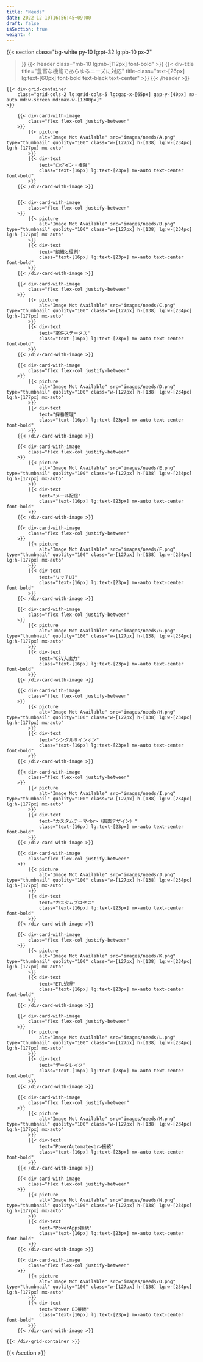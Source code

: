 ```yaml
---
title: "Needs"
date: 2022-12-10T16:56:45+09:00
draft: false
isSection: true
weight: 4
---
```


{{< section
    class="bg-white py-10 lg:pt-32 lg:pb-10 px-2"
>}}
    {{< header
        class="mb-10 lg:mb-[112px] font-bold"
    >}}
        {{< div-title
            title="豊富な機能であらゆるニーズに対応"
            title-class="text-[26px] lg:text-[60px] font-bold text-black text-center"
        >}}
    {{< /header >}}

    {{< div-grid-container
        class="grid-cols-2 lg:grid-cols-5 lg:gap-x-[65px] gap-y-[40px] mx-auto md:w-screen md:max-w-[1300px]"
    >}}

        {{< div-card-with-image
            class="flex flex-col justify-between"
        >}}
            {{< picture
                alt="Image Not Available" src="images/needs/A.png" type="thumbnail" quolity="100" class="w-[127px] h-[138] lg:w-[234px] lg:h-[177px] mx-auto"
            >}}
            {{< div-text
                text="ログイン・権限"
                class="text-[16px] lg:text-[23px] mx-auto text-center font-bold"
            >}}
        {{< /div-card-with-image >}}


        {{< div-card-with-image
            class="flex flex-col justify-between"
        >}}
            {{< picture
                alt="Image Not Available" src="images/needs/B.png" type="thumbnail" quolity="100" class="w-[127px] h-[138] lg:w-[234px] lg:h-[177px] mx-auto"
            >}}
            {{< div-text
                text="組織と役割"
                class="text-[16px] lg:text-[23px] mx-auto text-center font-bold"
            >}}
        {{< /div-card-with-image >}}

        {{< div-card-with-image
            class="flex flex-col justify-between"
        >}}
            {{< picture
                alt="Image Not Available" src="images/needs/C.png" type="thumbnail" quolity="100" class="w-[127px] h-[138] lg:w-[234px] lg:h-[177px] mx-auto"
            >}}
            {{< div-text
                text="案件ステータス"
                class="text-[16px] lg:text-[23px] mx-auto text-center font-bold"
            >}}
        {{< /div-card-with-image >}}

        {{< div-card-with-image
            class="flex flex-col justify-between"
        >}}
            {{< picture
                alt="Image Not Available" src="images/needs/D.png" type="thumbnail" quolity="100" class="w-[127px] h-[138] lg:w-[234px] lg:h-[177px] mx-auto"
            >}}
            {{< div-text
                text="採番管理"
                class="text-[16px] lg:text-[23px] mx-auto text-center font-bold"
            >}}
        {{< /div-card-with-image >}}

        {{< div-card-with-image
            class="flex flex-col justify-between"
        >}}
            {{< picture
                alt="Image Not Available" src="images/needs/E.png" type="thumbnail" quolity="100" class="w-[127px] h-[138] lg:w-[234px] lg:h-[177px] mx-auto"
            >}}
            {{< div-text
                text="メール配信"
                class="text-[16px] lg:text-[23px] mx-auto text-center font-bold"
            >}}
        {{< /div-card-with-image >}}

        {{< div-card-with-image
            class="flex flex-col justify-between"
        >}}
            {{< picture
                alt="Image Not Available" src="images/needs/F.png" type="thumbnail" quolity="100" class="w-[127px] h-[138] lg:w-[234px] lg:h-[177px] mx-auto"
            >}}
            {{< div-text
                text="リッチUI"
                class="text-[16px] lg:text-[23px] mx-auto text-center font-bold"
            >}}
        {{< /div-card-with-image >}}

        {{< div-card-with-image
            class="flex flex-col justify-between"
        >}}
            {{< picture
                alt="Image Not Available" src="images/needs/G.png" type="thumbnail" quolity="100" class="w-[127px] h-[138] lg:w-[234px] lg:h-[177px] mx-auto"
            >}}
            {{< div-text
                text="CSV入出力"
                class="text-[16px] lg:text-[23px] mx-auto text-center font-bold"
            >}}
        {{< /div-card-with-image >}}

        {{< div-card-with-image
            class="flex flex-col justify-between"
        >}}
            {{< picture
                alt="Image Not Available" src="images/needs/H.png" type="thumbnail" quolity="100" class="w-[127px] h-[138] lg:w-[234px] lg:h-[177px] mx-auto"
            >}}
            {{< div-text
                text="シングルサインオン"
                class="text-[16px] lg:text-[23px] mx-auto text-center font-bold"
            >}}
        {{< /div-card-with-image >}}

        {{< div-card-with-image
            class="flex flex-col justify-between"
        >}}
            {{< picture
                alt="Image Not Available" src="images/needs/I.png" type="thumbnail" quolity="100" class="w-[127px] h-[138] lg:w-[234px] lg:h-[177px] mx-auto"
            >}}
            {{< div-text
                text="カスタムテーマ<br>（画面デザイン）"
                class="text-[16px] lg:text-[23px] mx-auto text-center font-bold"
            >}}
        {{< /div-card-with-image >}}

        {{< div-card-with-image
            class="flex flex-col justify-between"
        >}}
            {{< picture
                alt="Image Not Available" src="images/needs/J.png" type="thumbnail" quolity="100" class="w-[127px] h-[138] lg:w-[234px] lg:h-[177px] mx-auto"
            >}}
            {{< div-text
                text="カスタムプロセス"
                class="text-[16px] lg:text-[23px] mx-auto text-center font-bold"
            >}}
        {{< /div-card-with-image >}}

        {{< div-card-with-image
            class="flex flex-col justify-between"
        >}}
            {{< picture
                alt="Image Not Available" src="images/needs/K.png" type="thumbnail" quolity="100" class="w-[127px] h-[138] lg:w-[234px] lg:h-[177px] mx-auto"
            >}}
            {{< div-text
                text="ETL処理"
                class="text-[16px] lg:text-[23px] mx-auto text-center font-bold"
            >}}
        {{< /div-card-with-image >}}

        {{< div-card-with-image
            class="flex flex-col justify-between"
        >}}
            {{< picture
                alt="Image Not Available" src="images/needs/L.png" type="thumbnail" quolity="100" class="w-[127px] h-[138] lg:w-[234px] lg:h-[177px] mx-auto"
            >}}
            {{< div-text
                text="データレイク"
                class="text-[16px] lg:text-[23px] mx-auto text-center font-bold"
            >}}
        {{< /div-card-with-image >}}

        {{< div-card-with-image
            class="flex flex-col justify-between"
        >}}
            {{< picture
                alt="Image Not Available" src="images/needs/M.png" type="thumbnail" quolity="100" class="w-[127px] h-[138] lg:w-[234px] lg:h-[177px] mx-auto"
            >}}
            {{< div-text
                text="PowerAutomate<br>接続"
                class="text-[16px] lg:text-[23px] mx-auto text-center font-bold"
            >}}
        {{< /div-card-with-image >}}

        {{< div-card-with-image
            class="flex flex-col justify-between"
        >}}
            {{< picture
                alt="Image Not Available" src="images/needs/N.png" type="thumbnail" quolity="100" class="w-[127px] h-[138] lg:w-[234px] lg:h-[177px] mx-auto"
            >}}
            {{< div-text
                text="PowerApps接続"
                class="text-[16px] lg:text-[23px] mx-auto text-center font-bold"
            >}}
        {{< /div-card-with-image >}}

        {{< div-card-with-image
            class="flex flex-col justify-between"
        >}}
            {{< picture
                alt="Image Not Available" src="images/needs/O.png" type="thumbnail" quolity="100" class="w-[127px] h-[138] lg:w-[234px] lg:h-[177px] mx-auto"
            >}}
            {{< div-text
                text="Power BI接続"
                class="text-[16px] lg:text-[23px] mx-auto text-center font-bold"
            >}}
        {{< /div-card-with-image >}}

    {{< /div-grid-container >}}


{{< /section >}}
